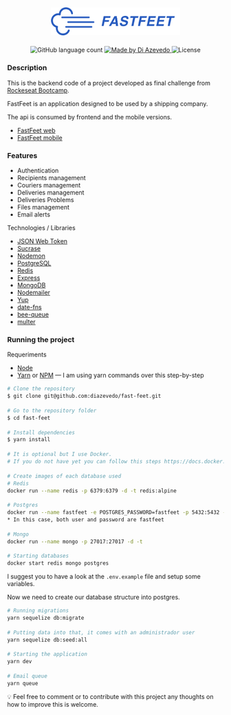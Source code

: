 <h1 align="center">
  <img alt="Fastfeet" title="Fastfeet" src=".github/logo-text.png" width="300px" />
</h1>

<p align="center">
  <img alt="GitHub language count" src="https://img.shields.io/github/languages/count/diazevedo/fast-feet">

  <a href="https://github.com/diazevedo">
    <img alt="Made by Di Azevedo" src="https://img.shields.io/badge/made%20by-DiAzevedo-%2325b0e6">
  </a>

  <img alt="License" src="https://img.shields.io/badge/license-MIT-%2304D361">
</p>

### Description

This is the backend code of a project developed as final challenge from [Rockeseat Bootcamp](https://rocketseat.com.br/gostack).

FastFeet is an application designed to be used by a shipping company.

The api is consumed by frontend and the mobile versions.

- [FastFeet web](https://github.com/diazevedo/fast-feet-web)
- [FastFeet mobile](https://github.com/diazevedo/fast-feet-mobile)

### Features

- Authentication
- Recipients management
- Couriers management
- Deliveries management
- Deliveries Problems
- Files management
- Email alerts

Technologies / Libraries

- [JSON Web Token](https://github.com/auth0/node-jsonwebtoken)
- [Sucrase](https://github.com/alangpierce/sucrase)
- [Nodemon](https://nodemon.io/)
- [PostgreSQL](https://www.postgresql.org/)
- [Redis](https://redis.io/)
- [Express](https://expressjs.com/)
- [MongoDB](https://www.mongodb.com/)
- [Nodemailer](https://nodemailer.com/about/)
- [Yup](https://github.com/jquense/yup)
- [date-fns](https://date-fns.org/)
- [bee-queue](https://github.com/bee-queue/bee-queue)
- [multer](https://github.com/expressjs/multer)

### Running the project

Requeriments

- [Node](https://nodejs.org/en/)
- [Yarn](https://yarnpkg.com/) or [NPM](https://www.npmjs.com/) — I am using yarn commands over this step-by-step

```bash
# Clone the repository
$ git clone git@github.com:diazevedo/fast-feet.git

# Go to the repository folder
$ cd fast-feet

# Install dependencies
$ yarn install

# It is optional but I use Docker.
# If you do not have yet you can follow this steps https://docs.docker.com/get-started/

# Create images of each database used
# Redis
docker run --name redis -p 6379:6379 -d -t redis:alpine

# Postgres
docker run --name fastfeet -e POSTGRES_PASSWORD=fastfeet -p 5432:5432 -d postgres
* In this case, both user and password are fastfeet

# Mongo
docker run --name mongo -p 27017:27017 -d -t

# Starting databases
docker start redis mongo postgres

```

I suggest you to have a look at the `.env.example` file and setup some variables.

Now we need to create our database structure into postgres.

```bash
# Running migrations
yarn sequelize db:migrate

# Putting data into that, it comes with an administrador user
yarn sequelize db:seed:all

# Starting the application
yarn dev

# Email queue
yarn queue
```

:bulb: Feel free to comment or to contribute with this project any thoughts on how to improve this is welcome.
